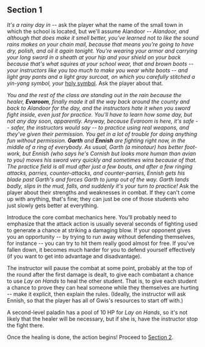 ## Section 1

_It's a rainy day in_ -- ask the player what the name of the small town in which the school is located, but we'll assume Alandoor -- _Alandoor, and although that does make it smell better, you've learned not to like the sound rains makes on your chain mail, because that means you're going to have dry, polish, and oil it again tonight.  You're wearing your armor and carrying your long sword in a sheath at your hip and your shield on your back because that's what squires at your school wear, that and brown boots -- your instructors like you too much to make you wear white boots -- and light gray pants and a light gray surcoat, on which you carefully stitched a yin-yang symbol, your_ [holy symbol](https://www.dndbeyond.com/equipment/holy-symbol).  Ask the player about that.

_You and the rest of the class are standing out in the rain because the healer, **Evaroom**, finally made it all the way back around the county and back to Alandoor for the day, and the instructors hate it when you sword fight inside, even just for practice.  You'll have to learn how some day, but not any day soon, apparently.  Anyway, because Evaroom is here, it's safe -- safer, the instructors would say -- to practice using real weapons, and they've given their permission.  You get in a lot of trouble for doing anything fun without permission.  **Garth** and **Ennish** are fighting right now, in the middle of a ring of everybody.  As usual, Garth (a minotaur) has better foot-work, but Ennish (who says he's Cornish but looks more human than avian to you) moves his sword very quickly and sometimes wins because of that.  The practice field is all mud after just a few bouts, and after a few ringing attacks, parries, counter-attacks, and counter-parries, Ennish gets his blade past Garth's and forces Garth to jump out of the way.  Garth lands badly, slips in the mud, falls, and suddenly it's your turn to practice!_  Ask the player about their strengths and weaknesses in combat.  If they can't come up with anything, that's fine; they can just be one of those students who just slowly gets better at everything.

Introduce the core combat mechanics here.  You'll probably need to emphasize that the attack action is usually several seconds of fighting used to generate a chance at striking a damaging blow.  If your opponent gives you an opportunity -- by trying to run away without defending themselves, for instance -- you can try to hit them really good almost for free.  If you've fallen down, it becomes much harder for you to defend yourself effectively (if you want to get into advantage and disadvantage).

The instructor will pause the combat at some point, probably at the top of the round after the first damage is dealt, to give each combatant a chance to use _Lay on Hands_ to heal the other student.  That is, to give each student a chance to prove they can heal someone while they themselves are hurting -- make it explicit, then explain the rules.  (Ideally, the instructor will ask Ennish, so that the player has all of Gwis's resources to start off with.)

A second-level paladin has a pool of 10 HP for _Lay on Hands_, so it's not likely that the healer will be necessary, but if she is, have the instructor stop the fight there.

Once the healing is done, the action begins!  Proceed to [Section 2](https://github.com/Todd-L-Miller/a-paladin-tutorial/blob/main/section-02.md).
